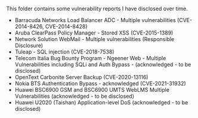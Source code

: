 This folder contains some vulnerability reports I have disclosed over time.
- Barracuda Networks Load Balancer ADC - Multiple vulnerabilities (CVE-2014-8426, CVE-2014-8428)
- Aruba ClearPass Policy Manager - Stored XSS (CVE-2015-1389)
- Network Solution WebMail - Multiple vulnerabilities (Responsible Disclosure)
- Tuleap - SQL injection (CVE-2018-7538)
- Telecom Italia Bug Bounty Program - Ngeener Web - Multiple Vulnerabilities including SQLi and Auth Bypass - (acknowledged - to be disclosed)
- OpenText Carbonite Server Backup (CVE-2020-13116)
- Nokia BTS Authentication Bypass - acknowledged (CVE-2021-31932)
- Huawei BSC6900 GSM and BSC6900 UMTS WebLMS Multiple Vulnerabilities (acknowledged - to be disclosed)
- Huawei U2020 (Taishan) Application-level DoS (acknowledged - to be disclosed)
